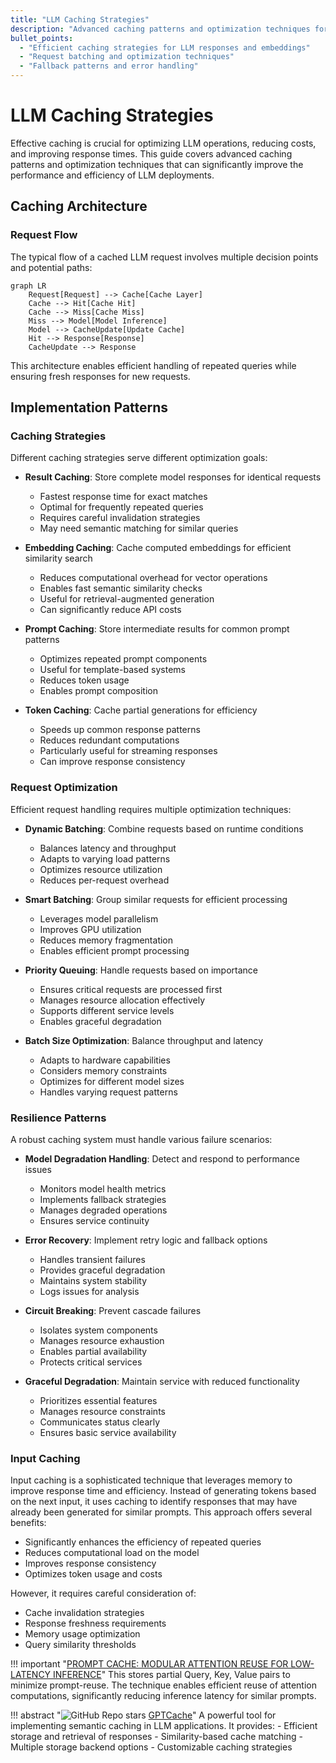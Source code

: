```yaml
---
title: "LLM Caching Strategies"
description: "Advanced caching patterns and optimization techniques for LLM operations"
bullet_points:
  - "Efficient caching strategies for LLM responses and embeddings"
  - "Request batching and optimization techniques"
  - "Fallback patterns and error handling"
---
```


# LLM Caching Strategies

Effective caching is crucial for optimizing LLM operations, reducing costs, and improving response times. This guide covers advanced caching patterns and optimization techniques that can significantly improve the performance and efficiency of LLM deployments.

## Caching Architecture

### Request Flow
The typical flow of a cached LLM request involves multiple decision points and potential paths:

```mermaid
graph LR
    Request[Request] --> Cache[Cache Layer]
    Cache --> Hit[Cache Hit]
    Cache --> Miss[Cache Miss]
    Miss --> Model[Model Inference]
    Model --> CacheUpdate[Update Cache]
    Hit --> Response[Response]
    CacheUpdate --> Response
```

This architecture enables efficient handling of repeated queries while ensuring fresh responses for new requests.

## Implementation Patterns

### Caching Strategies
Different caching strategies serve different optimization goals:

- **Result Caching**: Store complete model responses for identical requests
  - Fastest response time for exact matches
  - Optimal for frequently repeated queries
  - Requires careful invalidation strategies
  - May need semantic matching for similar queries

- **Embedding Caching**: Cache computed embeddings for efficient similarity search
  - Reduces computational overhead for vector operations
  - Enables fast semantic similarity checks
  - Useful for retrieval-augmented generation
  - Can significantly reduce API costs

- **Prompt Caching**: Store intermediate results for common prompt patterns
  - Optimizes repeated prompt components
  - Useful for template-based systems
  - Reduces token usage
  - Enables prompt composition

- **Token Caching**: Cache partial generations for efficiency
  - Speeds up common response patterns
  - Reduces redundant computations
  - Particularly useful for streaming responses
  - Can improve response consistency

### Request Optimization
Efficient request handling requires multiple optimization techniques:

- **Dynamic Batching**: Combine requests based on runtime conditions
  - Balances latency and throughput
  - Adapts to varying load patterns
  - Optimizes resource utilization
  - Reduces per-request overhead

- **Smart Batching**: Group similar requests for efficient processing
  - Leverages model parallelism
  - Improves GPU utilization
  - Reduces memory fragmentation
  - Enables efficient prompt processing

- **Priority Queuing**: Handle requests based on importance
  - Ensures critical requests are processed first
  - Manages resource allocation effectively
  - Supports different service levels
  - Enables graceful degradation

- **Batch Size Optimization**: Balance throughput and latency
  - Adapts to hardware capabilities
  - Considers memory constraints
  - Optimizes for different model sizes
  - Handles varying request patterns

### Resilience Patterns
A robust caching system must handle various failure scenarios:

- **Model Degradation Handling**: Detect and respond to performance issues
  - Monitors model health metrics
  - Implements fallback strategies
  - Manages degraded operations
  - Ensures service continuity

- **Error Recovery**: Implement retry logic and fallback options
  - Handles transient failures
  - Provides graceful degradation
  - Maintains system stability
  - Logs issues for analysis

- **Circuit Breaking**: Prevent cascade failures
  - Isolates system components
  - Manages resource exhaustion
  - Enables partial availability
  - Protects critical services

- **Graceful Degradation**: Maintain service with reduced functionality
  - Prioritizes essential features
  - Manages resource constraints
  - Communicates status clearly
  - Ensures basic service availability

### Input Caching

Input caching is a sophisticated technique that leverages memory to improve response time and efficiency. Instead of generating tokens based on the next input, it uses caching to identify responses that may have already been generated for similar prompts. This approach offers several benefits:

- Significantly enhances the efficiency of repeated queries
- Reduces computational load on the model
- Improves response consistency
- Optimizes token usage and costs

However, it requires careful consideration of:
- Cache invalidation strategies
- Response freshness requirements
- Memory usage optimization
- Query similarity thresholds

!!! important "[PROMPT CACHE: MODULAR ATTENTION REUSE FOR LOW-LATENCY INFERENCE](https://arxiv.org/pdf/2311.04934.pdf)"
    This stores partial Query, Key, Value pairs to minimize prompt-reuse. The technique enables efficient reuse of attention computations, significantly reducing inference latency for similar prompts.

!!! abstract "![GitHub Repo stars](https://badgen.net/github/stars/zilliztech/GPTCache) [GPTCache](https://github.com/zilliztech/GPTCache)"
    A powerful tool for implementing semantic caching in LLM applications. It provides:
    - Efficient storage and retrieval of responses
    - Similarity-based cache matching
    - Multiple storage backend options
    - Customizable caching strategies